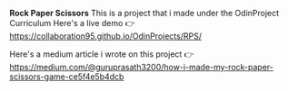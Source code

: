 __Rock Paper Scissors__
This is a project that i made under the OdinProject Curriculum
Here's a live demo 👉 https://collaboration95.github.io/OdinProjects/RPS/

Here's a medium article i wrote on this project 👉 https://medium.com/@guruprasath3200/how-i-made-my-rock-paper-scissors-game-ce5f4e5b4dcb